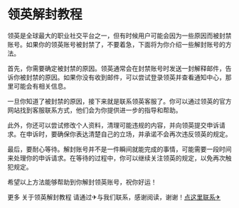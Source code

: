 # 领英解封教程

领英是全球最大的职业社交平台之一，但有时候用户可能会因为一些原因而被封禁账号。如果你的领英账号被封禁了，不要着急，下面将为你介绍一些解封账号的方法。

首先，你需要确定被封禁的原因。领英通常会在封禁账号时发送一封解释邮件，告诉你被封禁的原因。如果你没有收到邮件，可以尝试登录领英并查看通知中心，那里可能会有相关信息。

一旦你知道了被封禁的原因，接下来就是联系领英客服了。你可以通过领英的官方网站找到客服联系方式，他们会为你提供进一步的指导和帮助。

此外，你还可以尝试修改个人资料，清理可能违规的内容，并向领英提交申诉请求。在申诉时，要确保你表达清楚自己的立场，并承诺不会再次违反领英的规定。

最后，要耐心等待。解封账号并不是一件瞬间就能完成的事情，可能需要一段时间来处理你的申诉请求。在等待的过程中，你可以继续关注领英的规定，以免再次触犯规定。

希望以上方法能够帮助到你解封领英账号，祝你好运！

更多 关于领英解封教程 请通过✈与我们联系，感谢阅读，谢谢！[点这里联系✈](https://c.k02.cc)